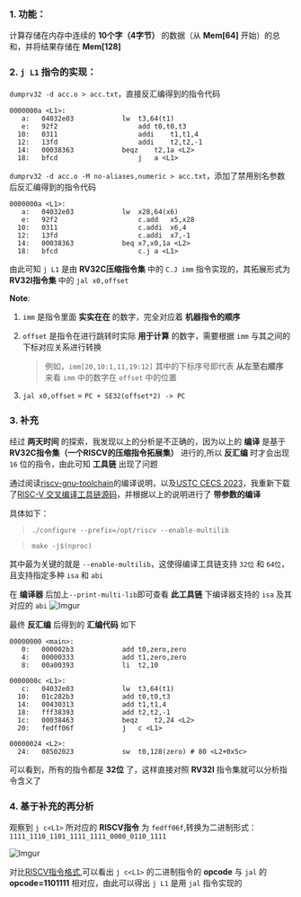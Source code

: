 
### 1. 功能：
计算存储在内存中连续的 **10个字（4字节）** 的数据（从 **Mem[64]** 开始）的总和，并将结果存储在 **Mem[128]**

### 2. `j L1` 指令的实现：
`dumprv32 -d acc.o > acc.txt`，直接反汇编得到的指令代码
```
0000000a <L1>:
   a:	04032e03          	lw	t3,64(t1)
   e:	92f2                	add	t0,t0,t3
  10:	0311                	addi	t1,t1,4
  12:	13fd                	addi	t2,t2,-1
  14:	00038363          	beqz	t2,1a <L2>
  18:	bfcd                	j	a <L1>
```
`dumprv32 -d acc.o -M no-aliases,numeric > acc.txt`，添加了禁用别名参数后反汇编得到的指令代码
```
0000000a <L1>:
   a:	04032e03          	lw	x28,64(x6)
   e:	92f2                	c.add	x5,x28
  10:	0311                	c.addi	x6,4
  12:	13fd                	c.addi	x7,-1
  14:	00038363          	beq	x7,x0,1a <L2>
  18:	bfcd                	c.j	a <L1>
```
由此可知 `j L1` 是由 **RV32C压缩指令集** 中的 `C.J imm` 指令实现的，其拓展形式为 **RV32I指令集** 中的 `jal x0,offset`

**Note**:

  1.  `imm` 是指令里面 **实实在在** 的数字，完全对应着 **机器指令的顺序**

  
  2. `offset` 是指令在进行跳转时实际 **用于计算** 的数字，需要根据 `imm` 与其之间的下标对应关系进行转换
  
     > 例如，`imm[20,10:1,11,19:12]` 其中的下标序号即代表 **从左至右顺序** 来看 `imm` 中的数字在 `offset` 中的位置
     
  3. `jal x0,offset` = `PC + SE32(offset*2) -> PC`


### 3. 补充
经过 **两天时间** 的探索，我发现以上的分析是不正确的，因为以上的 **编译** 是基于 **RV32C指令集（一个RISCV的压缩指令拓展集）** 进行的,所以 **反汇编** 时才会出现 `16` 位的指令，由此可知 **工具链** 出现了问题

通过阅读[riscv-gnu-toolchain](https://github.com/riscv-collab/riscv-gnu-toolchain)的编译说明，以及[USTC CECS 2023](https://soc.ustc.edu.cn/CECS/lab0/riscv/)，我重新下载了[RISC-V 交叉编译工具链源码](https://soc.ustc.edu.cn/CECS/appendix/riscv64.tar.gz)，并根据以上的说明进行了 **带参数的编译**

具体如下：
>`./configure --prefix=/opt/riscv --enable-multilib`

>`make -j$(nproc)`

其中最为关键的就是 `--enable-multilib`，这使得编译工具链支持 `32位` 和 `64位`，且支持指定多种 `isa` 和 `abi`

在 **编译器** 后加上`--print-multi-lib`即可查看 **此工具链** 下编译器支持的 `isa` 及其对应的 `abi`
![Imgur](https://i.imgur.com/Ljq1bNF.png)

最终 **反汇编** 后得到的 **汇编代码** 如下
```assembly
00000000 <main>:
   0:	000002b3          	add	t0,zero,zero
   4:	00000333          	add	t1,zero,zero
   8:	00a00393          	li	t2,10

0000000c <L1>:
   c:	04032e03          	lw	t3,64(t1)
  10:	01c282b3          	add	t0,t0,t3
  14:	00430313          	add	t1,t1,4
  18:	fff38393          	add	t2,t2,-1
  1c:	00038463          	beqz	t2,24 <L2>
  20:	fedff06f          	j	c <L1>

00000024 <L2>:
  24:	08502023          	sw	t0,128(zero) # 80 <L2+0x5c>
```
可以看到，所有的指令都是 **32位** 了，这样直接对照 **RV32I** 指令集就可以分析指令含义了

### 4. 基于补充的再分析

观察到 `j c<L1>` 所对应的 **RISCV指令** 为 `fedff06f`,转换为二进制形式：`1111_1110_1101_1111_1111_0000_0110_1111`

![Imgur](https://i.imgur.com/YydZCr3.png)

对比[RISCV指令格式](https://zhuanlan.zhihu.com/p/261705919),可以看出 `j c<L1>` 的二进制指令的 **opcode** 与 `jal` 的 **opcode=1101111** 相对应，由此可以得出 `j L1` 是用 `jal` 指令实现的










